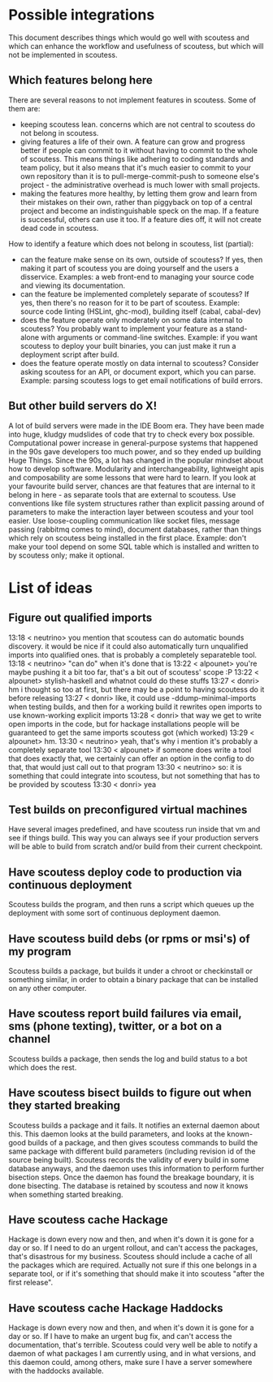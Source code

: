 Possible integrations
=====================

This document describes things which would go well with scoutess and which can enhance the workflow and usefulness of scoutess, but which will not be implemented in scoutess.

Which features belong here
--------------------------


There are several reasons to not implement features in scoutess. Some of them are:

* keeping scoutess lean. concerns which are not central to scoutess do not belong in scoutess.
* giving features a life of their own. A feature can grow and progress better if people can commit to it without having to commit to the whole of scoutess. This means things like adhering to coding standards and team policy, but it also means that it's much easier to commit to your own repository than it is to pull-merge-commit-push to someone else's project - the administrative overhead is much lower with small projects.
* making the features more healthy, by letting them grow and learn from their mistakes on their own, rather than piggyback on top of a central project and become an indistinguishable speck on the map. If a feature is successful, others can use it too. If a feature dies off, it will not create dead code in scoutess.


How to identify a feature which does not belong in scoutess, list (partial):

* can the feature make sense on its own, outside of scoutess? If yes, then making it part of scoutess you are doing yourself and the users a disservice. Examples: a web front-end to managing your source code and viewing its documentation.
* can the feature be implemented completely separate of scoutess? If yes, then there's no reason for it to be part of scoutess. Example: source code linting (HSLint, ghc-mod), building itself (cabal, cabal-dev)
* does the feature operate only moderately on some data internal to scoutess? You probably want to implement your feature as a stand-alone with arguments or command-line switches. Example: if you want scoutess to deploy your built binaries, you can just make it run a deployment script after build.
* does the feature operate mostly on data internal to scoutess? Consider asking scoutess for an API, or document export, which you can parse. Example: parsing scoutess logs to get email notifications of build errors.


But other build servers do X!
-----------------------------

A lot of build servers were made in the IDE Boom era. They have been made into huge, kludgy mudslides of code that try to check every box possible. Computational power increase in general-purpose systems that happened in the 90s gave developers too much power, and so they ended up building Huge Things. Since the 90s, a lot has changed in the popular mindset about how to develop software. Modularity and interchangeability, lightweight apis and composability are some lessons that were hard to learn. If you look at your favourite build server, chances are that features that are internal to it belong in here - as separate tools that are external to scoutess. Use conventions like file system structures rather than explicit passing around of parameters to make the interaction layer between scoutess and your tool easier. Use loose-coupling communication like socket files, message passing (rabbitmq comes to mind), document databases, rather than things which rely on scoutess being installed in the first place. Example: don't make your tool depend on some SQL table which is installed and written to by scoutess only; make it optional.


List of ideas
=============

Figure out qualified imports
----------------------------

13:18 < neutrino> you mention that scoutess can do automatic bounds discovery. it would be nice if it could also automatically turn unqualified imports into qualified ones. that is probably a completely separateble tool.
13:18 < neutrino> "can do" when it's done that is
13:22 < alpounet> you're maybe pushing it a bit too far, that's a bit out of scoutess' scope :P
13:22 < alpounet> stylish-haskell and whatnot could do these stuffs
13:27 < donri> hm i thought so too at first, but there may be a point to having scoutess do it before releasing
13:27 < donri> like, it could use -ddump-minimal-imports when testing builds, and then for a working build it rewrites open imports to use known-working explicit imports
13:28 < donri> that way we get to write open imports in the code, but for hackage installations people will be guaranteed to get the same imports scoutess got (which worked)
13:29 < alpounet> hm.
13:30 < neutrino> yeah, that's why i mention it's probably a completely separate tool
13:30 < alpounet> if someone does write a tool that does exactly that, we certainly can offer an option in the config to do that, that would just call out to that program
13:30 < neutrino> so: it is something that could integrate into scoutess, but not something that has to be provided by scoutess
13:30 < donri> yea

Test builds on preconfigured virtual machines
---------------------------------------------

Have several images predefined, and have scoutess run inside that vm and see if things build. This way you can always see if your production servers will be able to build from scratch and/or build from their current checkpoint.

Have scoutess deploy code to production via continuous deployment
------------------------------------------------------------------

Scoutess builds the program, and then runs a script which queues up the deployment with some sort of continuous deployment daemon.


Have scoutess build debs (or rpms or msi's) of my program
----------------------------------------------------------

Scoutess builds a package, but builds it under a chroot or checkinstall or something similar, in order to obtain a binary package that can be installed on any other computer.

Have scoutess report build failures via email, sms (phone texting), twitter, or a bot on a channel
---------------------------------------------------------------------------------------------------

Scoutess builds a package, then sends the log and build status to a bot which does the rest.


Have scoutess bisect builds to figure out when they started breaking
---------------------------------------------------------------------

Scoutess builds a package and it fails. It notifies an external daemon about this. This daemon looks at the build parameters, and looks at the known-good builds of a package, and then gives scoutess commands to build the same package with different build parameters (including revision id of the source being built). Scoutess records the validity of every build in some database anyways, and the daemon uses this information to perform further bisection steps. Once the daemon has found the breakage boundary, it is done bisecting. The database is retained by scoutess and now it knows when something started breaking.

Have scoutess cache Hackage
----------------------------

Hackage is down every now and then, and when it's down it is gone for a day or so. If I need to do an urgent rollout, and can't access the packages, that's disastrous for my business. Scoutess should include a cache of all the packages which are required. Actually not sure if this one belongs in a separate tool, or if it's something that should make it into scoutess "after the first release".

Have scoutess cache Hackage Haddocks
-------------------------------------

Hackage is down every now and then, and when it's down it is gone for a day or so. If I have to make an urgent bug fix, and can't access the documentation, that's terrible. Scoutess could very well be able to notify a daemon of what packages I am currently using, and in what versions, and this daemon could, among others, make sure I have a server somewhere with the haddocks available.
